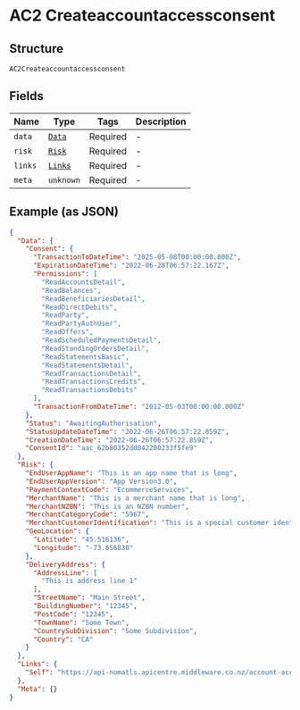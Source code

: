 
# AC2 Createaccountaccessconsent

## Structure

`AC2Createaccountaccessconsent`

## Fields

| Name | Type | Tags | Description |
|  --- | --- | --- | --- |
| `data` | [`Data`](../../doc/models/data.md) | Required | - |
| `risk` | [`Risk`](../../doc/models/risk.md) | Required | - |
| `links` | [`Links`](../../doc/models/links.md) | Required | - |
| `meta` | `unknown` | Required | - |

## Example (as JSON)

```json
{
  "Data": {
    "Consent": {
      "TransactionToDateTime": "2025-05-08T00:00:00.000Z",
      "ExpirationDateTime": "2022-06-28T06:57:22.167Z",
      "Permissions": [
        "ReadAccountsDetail",
        "ReadBalances",
        "ReadBeneficiariesDetail",
        "ReadDirectDebits",
        "ReadParty",
        "ReadPartyAuthUser",
        "ReadOffers",
        "ReadScheduledPaymentsDetail",
        "ReadStandingOrdersDetail",
        "ReadStatementsBasic",
        "ReadStatementsDetail",
        "ReadTransactionsDetail",
        "ReadTransactionsCredits",
        "ReadTransactionsDebits"
      ],
      "TransactionFromDateTime": "2012-05-03T00:00:00.000Z"
    },
    "Status": "AwaitingAuthorisation",
    "StatusUpdateDateTime": "2022-06-26T06:57:22.859Z",
    "CreationDateTime": "2022-06-26T06:57:22.859Z",
    "ConsentId": "aac_62b80352dd042200233f5fe9"
  },
  "Risk": {
    "EndUserAppName": "This is an app name that is long",
    "EndUserAppVersion": "App Version3.0",
    "PaymentContextCode": "EcommerceServices",
    "MerchantName": "This is a merchant name that is long",
    "MerchantNZBN": "This is an NZBN number",
    "MerchantCategoryCode": "5967",
    "MerchantCustomerIdentification": "This is a special customer identifier",
    "GeoLocation": {
      "Latitude": "45.516136",
      "Longitude": "-73.656830"
    },
    "DeliveryAddress": {
      "AddressLine": [
        "This is address line 1"
      ],
      "StreetName": "Main Street",
      "BuildingNumber": "12345",
      "PostCode": "12345",
      "TownName": "Some Town",
      "CountrySubDivision": "Some Subdivision",
      "Country": "CA"
    }
  },
  "Links": {
    "Self": "https://api-nomatls.apicentre.middleware.co.nz/account-access-consents/aac_62b80352dd042200233f5fe9"
  },
  "Meta": {}
}
```

